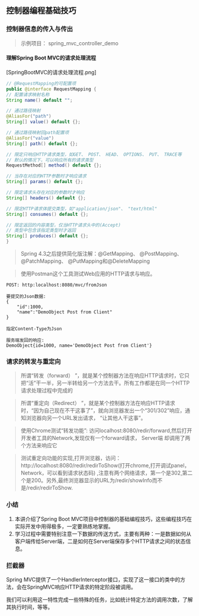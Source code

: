 ## 控制器编程基础技巧

### 控制器信息的传入与传出

>示例项目： spring_mvc_controller_demo

#### 理解Spring Boot MVC的请求处理流程

[SpringBootMVC的请求处理流程.png]

```java
// @RequestMapping的可配置项
public @interface RequestMapping {
// 配置请求映射名称
String name() default "";

// 通过路径映射
@AliasFor("path")
String[] value() default {};

// 通过路径映射回path配置项
@AliasFor("value")
String[] path() default {};

// 限定只响应HTTP请求类型，如GET、 POST、 HEAD、 OPTIONS、 PUT、 TRACE等
// 默认的情况下，可以响应所有的请求类型
RequestMethod[] method() default {};

// 当存在对应的HTTP参数时才响应请求
String[] params() default {};

// 限定请求头存在对应的参数时才响应
String[] headers() default {};

// 限定HTTP请求体提交类型，如"application/json"、 "text/html"
String[] consumes() default {};

// 限定返回的内容类型，仅当HTTP请求头中的(Accept)
// 类型中包含该指定类型时才返回
String[] produces() default {};
}
```

> Spring 4.3之后提供简化版注解：@GetMapping、 @PostMapping、 @PatchMapping、
@PutMapping和@DeleteMapping

> 使用Postman这个工具测试Web应用的HTTP请求与响应。

```
POST: http:localhost:8080/mvc/fromJson

要提交的Json数据:
{
	"id":1000,
	"name":"DemoObject Post from Client"
}

指定Content-Type为Json

服务端发回的响应:
DemoObject{id=1000, name='DemoObject Post from Client'}
```

### 请求的转发与重定向

> 所谓“转发（forward） ”，就是某个控制器方法在响应HTTP请求时，它只把“活”干一半，另一半转给另一个方法去干。所有工作都是在同一个HTTP请求处理过程中完成的

> 所谓“重定向（Redirect） ”，就是某个控制器方法在响应HTTP请求时，“因为自己现在不干这事了”，就向浏览器发出一个“301/302”响应，通知浏览器向另一个URL发出请求，
“让其他人干这事”。

> 使用Chrome测试“转发功能”: 访问localhost:8080/redir/forward,然后打开开发者工具的Network,发现仅有一个forward请求， Server端
却调用了两个方法来响应它

> 测试重定向功能的实现,打开浏览器，访问：http://localhost:8080/redir/redirToShow(打开chrome,打开调试panel，Network，可以看到请求状态码)
,注意有两个网络请求，第一个是302,第二个是200。另外,最终浏览器显示的URL为/redir/showInfo而不是/redir/redirToShow.

### 小结

1. 本讲介绍了Spring Boot MVC项目中控制器的基础编程技巧，这些编程技巧在实际开发中用得极多，一定要熟练地掌握。
2. 学习过程中需要特别注意一下数据的传送方式，主要有两种：一是数据如何从客户端传给Server端，二是如何在Server端保存多个HTTP请求之间的状态信息。

### 拦截器

Spring MVC提供了一个HandlerInterceptor接口，实现了这一接口的类中的方法，会在SpringMVC响应HTTP请求的特定阶段被调用。

我们可以利用这一特性完成一些特殊的任务，比如统计特定方法的调用次数，了解其执行时间，等等。
